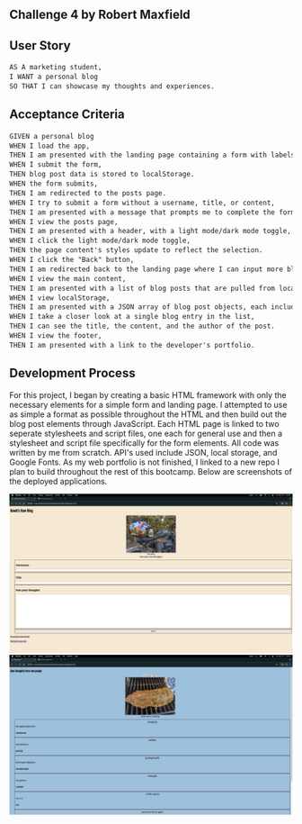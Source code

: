 ## Challenge 4 by Robert Maxfield

## User Story

```md
AS A marketing student,
I WANT a personal blog
SO THAT I can showcase my thoughts and experiences.
```

## Acceptance Criteria

```md
GIVEN a personal blog
WHEN I load the app,
THEN I am presented with the landing page containing a form with labels and inputs for username, blog title, and blog content.
WHEN I submit the form,
THEN blog post data is stored to localStorage.
WHEN the form submits,
THEN I am redirected to the posts page.
WHEN I try to submit a form without a username, title, or content,
THEN I am presented with a message that prompts me to complete the form.
WHEN I view the posts page,
THEN I am presented with a header, with a light mode/dark mode toggle, and a "Back" button.
WHEN I click the light mode/dark mode toggle,
THEN the page content's styles update to reflect the selection.
WHEN I click the "Back" button,
THEN I am redirected back to the landing page where I can input more blog entries.
WHEN I view the main content,
THEN I am presented with a list of blog posts that are pulled from localStorage.
WHEN I view localStorage,
THEN I am presented with a JSON array of blog post objects, each including the post author's username, title of the post, and post's content.
WHEN I take a closer look at a single blog entry in the list,
THEN I can see the title, the content, and the author of the post.
WHEN I view the footer,
THEN I am presented with a link to the developer's portfolio.
```

## Development Process

For this project, I began by creating a basic HTML framework with only the necessary elements for a simple form and landing page.
I attempted to use as simple a format as possible throughout the HTML and then build out the blog post elements through JavaScript.
Each HTML page is linked to two seperate stylesheets and script files, one each for general use and then a stylesheet and script file specifically for the form elements.
All code was written by me from scratch. API's used include JSON, local storage, and Google Fonts.
As my web portfolio is not finished, I linked to a new repo I plan to build throughout the rest of this bootcamp.
Below are screenshots of the deployed applications.

![Screenshot of deployed application](./blog-screenshot1.png)
![Screenshot of deployed application 2](./blog-screenshot2.png)


